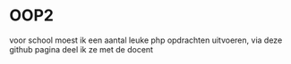 # OOP2
voor school moest ik een aantal leuke php opdrachten uitvoeren, via deze github pagina deel ik ze met de docent
